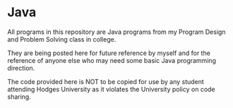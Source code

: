 Java
====

All programs in this repository are Java programs from my Program Design and Problem Solving class in college.

They are being posted here for future reference by myself and for the reference of anyone else who may need some basic Java programming direction.

The code provided here is NOT to be copied for use by any student attending Hodges University as it violates the University policy on code sharing.
